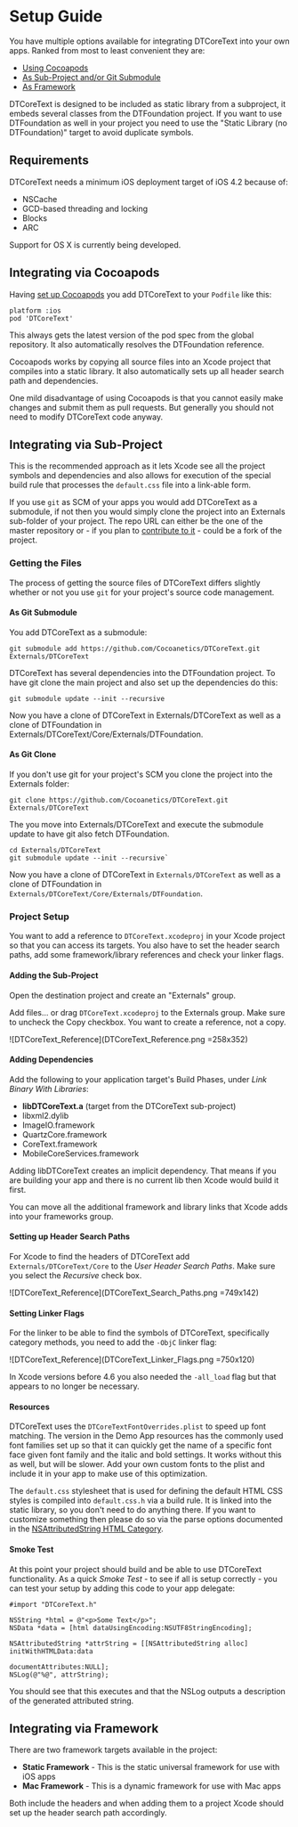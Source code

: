 Setup Guide
===========

You have multiple options available for integrating DTCoreText into your own apps. Ranked from most to least convenient they are:

- [Using Cocoapods](#Cocoapods)
- [As Sub-Project and/or Git Submodule](#Subproject)
- [As Framework](#Framework)

DTCoreText is designed to be included as static library from a subproject, it embeds several classes from the DTFoundation project. If you want to use DTFoundation as well in your project you need to use the "Static Library (no DTFoundation)" target to avoid duplicate symbols.

Requirements
------------

DTCoreText needs a minimum iOS deployment target of iOS 4.2 because of:

- NSCache
- GCD-based threading and locking
- Blocks
- ARC

Support for OS X is currently being developed.

<a id="Cocoapods"></a>
Integrating via Cocoapods
-------------------------

Having [set up Cocoapods](http://www.cocoanetics.com/2013/01/digging-into-cocoapods/) you add DTCoreText to your `Podfile` like this:

    platform :ios
    pod 'DTCoreText'

This always gets the latest version of the pod spec from the global repository. It also automatically resolves the DTFoundation reference.

Cocoapods works by copying all source files into an Xcode project that compiles into a static library. It also automatically sets up all header search path and dependencies.

One mild disadvantage of using Cocoapods is that you cannot easily make changes and submit them as pull requests. But generally you should not need to modify DTCoreText code anyway.

<a id="Subproject"></a>
Integrating via Sub-Project
---------------------------

This is the recommended approach as it lets Xcode see all the project symbols and dependencies and also allows for execution of the special build rule that processes the `default.css` file into a link-able form.

If you use `git` as SCM of your apps you would add DTCoreText as a submodule, if not then you would simply clone the project into an Externals sub-folder of your project. The repo URL can either be the one of the master repository or - if you plan to [contribute to it](http://www.cocoanetics.com/2012/01/github-fork-fix-pull-request/) - could be a fork of the project.

### Getting the Files

The process of getting the source files of DTCoreText differs slightly whether or not you use `git` for your project's source code management.

#### As Git Submodule

You add DTCoreText as a submodule:

    git submodule add https://github.com/Cocoanetics/DTCoreText.git Externals/DTCoreText
   
DTCoreText has several dependencies into the DTFoundation project. To have git clone the main project and also set up the dependencies do this:
	
    git submodule update --init --recursive
   
Now you have a clone of DTCoreText in Externals/DTCoreText as well as a clone of DTFoundation in Externals/DTCoreText/Core/Externals/DTFoundation.

   
#### As Git Clone

If you don't use git for your project's SCM you clone the project into the Externals folder:

    git clone https://github.com/Cocoanetics/DTCoreText.git Externals/DTCoreText
   
The you move into Externals/DTCoreText and execute the submodule update to have git also fetch DTFoundation.

    cd Externals/DTCoreText
    git submodule update --init --recursive`
   
Now you have a clone of DTCoreText in `Externals/DTCoreText` as well as a clone of DTFoundation in `Externals/DTCoreText/Core/Externals/DTFoundation`.

### Project Setup

You want to add a reference to `DTCoreText.xcodeproj` in your Xcode project so that you can access its targets. You also have to set the header search paths, add some framework/library references and check your linker flags.

#### Adding the Sub-Project

Open the destination project and create an "Externals" group.

Add files… or drag `DTCoreText.xcodeproj` to the Externals group. Make sure to uncheck the Copy checkbox. You want to create a reference, not a copy.

![DTCoreText_Reference](DTCoreText_Reference.png =258x352)

#### Adding Dependencies

Add the following to your application target's Build Phases, under *Link Binary With Libraries*:

- **libDTCoreText.a** (target from the DTCoreText sub-project)
- libxml2.dylib
- ImageIO.framework
- QuartzCore.framework
- CoreText.framework
- MobileCoreServices.framework

Adding libDTCoreText creates an implicit dependency. That means if you are building your app and there is no current lib then Xcode would build it first.

You can move all the additional framework and library links that Xcode adds into your frameworks group.

#### Setting up Header Search Paths

For Xcode to find the headers of DTCoreText add `Externals/DTCoreText/Core` to the *User Header Search Paths*. Make sure you select the *Recursive* check box.

![DTCoreText_Reference](DTCoreText_Search_Paths.png =749x142)

#### Setting Linker Flags

For the linker to be able to find the symbols of DTCoreText, specifically category methods, you need to add the `-ObjC` linker flag:

![DTCoreText_Reference](DTCoreText_Linker_Flags.png =750x120)

In Xcode versions before 4.6 you also needed the `-all_load` flag but that appears to no longer be necessary.

#### Resources

DTCoreText uses the `DTCoreTextFontOverrides.plist` to speed up font matching. The version in the Demo App resources has the commonly used font families set up so that it can quickly get the name of a specific font face given font family and the italic and bold settings. It works without this as well, but will be slower. Add your own custom fonts to the plist and include it in your app to make use of this optimization.

The `default.css` stylesheet that is used for defining the default HTML CSS styles is compiled into `default.css.h` via a build rule. It is linked into the static library, so you don't need to do anything there. If you want to customize something then please do so via the parse options documented in the [NSAttributedString HTML Category](../../Categories/NSAttributedString+HTML.html).

#### Smoke Test

At this point your project should build and be able to use DTCoreText functionality. As a quick *Smoke Test* - to see if all is setup correctly - you can test your setup by adding this code to your app delegate:


    #import "DTCoreText.h"

    NSString *html = @"<p>Some Text</p>";
    NSData *data = [html dataUsingEncoding:NSUTF8StringEncoding];
    
    NSAttributedString *attrString = [[NSAttributedString alloc] initWithHTMLData:data
                                                               documentAttributes:NULL];
    NSLog(@"%@", attrString);

You should see that this executes and that the NSLog outputs a description of the generated attributed string.

<a id="Framework"></a>
Integrating via Framework
-------------------------

There are two framework targets available in the project:

- **Static Framework** - This is the static universal framework for use with iOS apps
- **Mac Framework** - This is a dynamic framework for use with Mac apps

Both include the headers and when adding them to a project Xcode should set up the header search path accordingly.